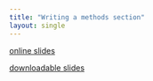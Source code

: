 ```yaml
---
title: "Writing a methods section"
layout: single
---
```


[online slides](https://docs.google.com/presentation/d/1hISPEffc051osU0H6i8O0b1b2V6wC8tpoBQODOnSF3g/present?usp=sharing)

[downloadable slides](https://docs.google.com/presentation/d/1hISPEffc051osU0H6i8O0b1b2V6wC8tpoBQODOnSF3g/export/pptx)

